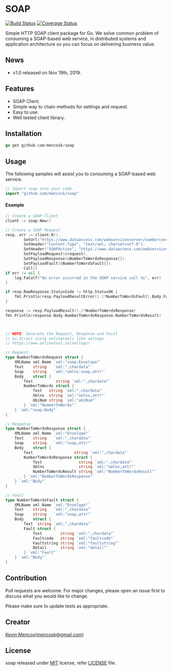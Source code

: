 # SOAP
[![Build Status](https://travis-ci.org/mencosk/soap.svg?branch=master)](https://travis-ci.org/mencosk/soap)
[![Coverage Status](https://coveralls.io/repos/github/mencosk/soap/badge.svg)](https://coveralls.io/github/mencosk/soap)

Simple HTTP SOAP client package for Go. We solve common problem of consuming a SOAP-based web service, in distributed systems and application architecture so you can focus on delivering business value.

## News
* v1.0 released on Nov 19th, 2019.

## Features
* SOAP Client.
* Simple way to chain methods for settings and request.
* Easy to use.
* Well tested client library.

## Installation
```go
go get github.com/mencosk/soap
```

## Usage
The following samples will assist you to consuming a SOAP-based web service.

```go
// Import soap into your code.
import "github.com/mencosk/soap"
```

#### Example

```go
// Create a SOAP Client
client := soap.New()

// Create a SOAP Request
resp, err := client.R().
		SetUrl("https://www.dataaccess.com/webservicesserver/numberconversion.wso?op=NumberToWords").
		SetHeader("Content-Type", "text/xml; charset=utf-8").
		SetHeader("SOAPAction", "https://www.dataaccess.com/webservicesserver/NumberConversion.wso?op=NumberToWords").
		SetPayloadRequest(&request).
		SetPayloadResponse(&NumberToWordsResponse{}).
		SetPayloadFault(&NumberToWordsFault{}).
		Call()
if err != nil {
	log.Fatalf("An error occurred in the SOAP service call %s", err)
}

if resp.RawResponse.StatusCode != http.StatusOK {
	fmt.Println(resp.PayloadResultError().(*NumberToWordsFault).Body.Fault.Faultstring)
}

response := resp.PayloadResult().(*NumberToWordsResponse)
fmt.Println(response.Body.NumberToWordsResponse.NumberToWordsResult)



// NOTE: Generate the Request, Response and Fault
// Go Struct using onlinetools like xmltogo
// https://www.onlinetool.io/xmltogo/

// Request
type NumberToWordsRequest struct {
	XMLName xml.Name `xml:"soap:Envelope"`
	Text    string   `xml:",chardata"`
	Soap    string   `xml:"xmlns:soap,attr"`
	Body    struct {
		Text          string `xml:",chardata"`
		NumberToWords struct {
			Text   string `xml:",chardata"`
			Xmlns  string `xml:"xmlns,attr"`
			UbiNum string `xml:"ubiNum"`
		} `xml:"NumberToWords"`
	} `xml:"soap:Body"`
}

// Response
type NumberToWordsResponse struct {
	XMLName xml.Name `xml:"Envelope"`
	Text    string   `xml:",chardata"`
	Soap    string   `xml:"soap,attr"`
	Body    struct {
		Text                  string `xml:",chardata"`
		NumberToWordsResponse struct {
			Text                string `xml:",chardata"`
			Xmlns               string `xml:"xmlns,attr"`
			NumberToWordsResult string `xml:"NumberToWordsResult"`
		} `xml:"NumberToWordsResponse"`
	} `xml:"Body"`
}

// Fault
type NumberToWordsFault struct {
	XMLName xml.Name `xml:"Envelope"`
	Text    string   `xml:",chardata"`
	Soap    string   `xml:"soap,attr"`
	Body    struct {
		Text  string `xml:",chardata"`
		Fault struct {
			Text        string `xml:",chardata"`
			Faultcode   string `xml:"faultcode"`
			Faultstring string `xml:"faultstring"`
			Detail      string `xml:"detail"`
		} `xml:"Fault"`
	} `xml:"Body"`
}

```

## Contribution
Pull requests are welcome. For major changes, please open an issue first to discuss what you would like to change.

Please make sure to update tests as appropriate.

## Creator
[Kevin Mencos](https://github.com/mencosk)(mencosk@gmail.com)


## License
soap released under [MIT](https://github.com/mencosk/soap) license, refer [LICENSE](LICENSE) file.